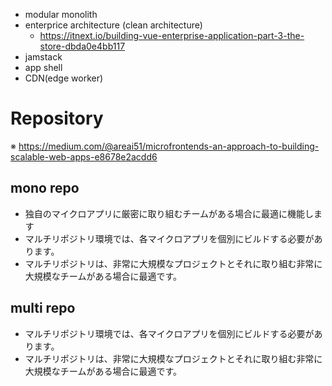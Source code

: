 * modular monolith
* enterprice architecture (clean architecture)
  * https://itnext.io/building-vue-enterprise-application-part-3-the-store-dbda0e4bb117
* jamstack
* app shell
* CDN(edge worker)


# Repository
※ https://medium.com/@areai51/microfrontends-an-approach-to-building-scalable-web-apps-e8678e2acdd6

## mono repo
* 独自のマイクロアプリに厳密に取り組むチームがある場合に最適に機能します
* マルチリポジトリ環境では、各マイクロアプリを個別にビルドする必要があります。
* マルチリポジトリは、非常に大規模なプロジェクトとそれに取り組む非常に大規模なチームがある場合に最適です。
  
## multi repo
* マルチリポジトリ環境では、各マイクロアプリを個別にビルドする必要があります。
* マルチリポジトリは、非常に大規模なプロジェクトとそれに取り組む非常に大規模なチームがある場合に最適です。

